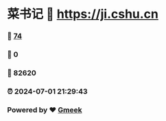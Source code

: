 # 菜书记 :link: https://ji.cshu.cn 
### :page_facing_up: [74](https://ji.cshu.cn/tag.html) 
### :speech_balloon: 0 
### :hibiscus: 82620 
### :alarm_clock: 2024-07-01 21:29:43 
### Powered by :heart: [Gmeek](https://github.com/Meekdai/Gmeek)
